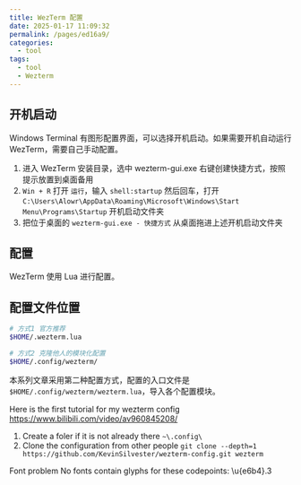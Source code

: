 ```yaml
---
title: WezTerm 配置
date: 2025-01-17 11:09:32
permalink: /pages/ed16a9/
categories: 
  - tool
tags: 
  - tool
  - Wezterm
---
```


## 开机启动

Windows Terminal 有图形配置界面，可以选择开机启动。如果需要开机自动运行 WezTerm，需要自己手动配置。

1. 进入 WezTerm 安装目录，选中 wezterm-gui.exe 右键创建快捷方式，按照提示放置到桌面备用
2. `Win + R` 打开 `运行`，输入 `shell:startup` 然后回车，打开 `C:\Users\Alowr\AppData\Roaming\Microsoft\Windows\Start Menu\Programs\Startup` 开机启动文件夹
3. 把位于桌面的 `wezterm-gui.exe - 快捷方式` 从桌面拖进上述开机启动文件夹

## 配置

WezTerm 使用 Lua 进行配置。

## 配置文件位置

```bash
# 方式1 官方推荐
$HOME/.wezterm.lua

# 方式2 克隆他人的模块化配置
$HOME/.config/wezterm/
```

本系列文章采用第二种配置方式，配置的入口文件是 `$HOME/.config/wezterm/wezterm.lua`，导入各个配置模块。

Here is the first tutorial for my wezterm config https://www.bilibili.com/video/av960845208/

1. Create a foler if it is not already there `~\.config\`
2. Clone the configuration from other people `git clone --depth=1 https://github.com/KevinSilvester/wezterm-config.git wezterm`

Font problem
No fonts contain glyphs for these codepoints:
\u{e6b4}.3
